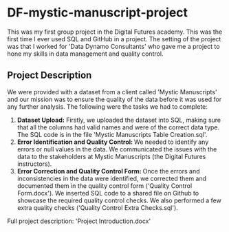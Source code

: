 # DF-mystic-manuscript-project
This was my first group project in the Digital Futures academy. This was the first time I ever used SQL and GitHub in a project. The setting of the project was that I worked for 'Data Dynamo Consultants' who gave me a project to hone my skills in data management and quality control. 

## Project Description
We were provided with a dataset from a client called 'Mystic Manuscripts' and our mission was to ensure the quality of the data before it was used for any further analysis. The following were the tasks we had to complete:
<ol>
  <li> <b>Dataset Upload:</b> 
    Firstly, we uploaded the dataset into SQL, making sure that all the columns had valid names and were of the correct data type. The SQL code is in the file 'Mystic Manuscripts Table Creation.sql'.
  </li>
  <li> <b> Error Identification and Quality Control: </b>
    We needed to identify any errors or null values in the data. We communicated the issues with the data to the stakeholders at Mystic Manuscripts (the Digital Futures instructors).
  </li>
  <li> <b> Error Correction and Quality Control Form: </b>
    Once the errors and inconsistencies in the data were identified, we corrected them and documented them in the quality control form ('Quality Control Form.docx'). We inserted SQL code to a shared file on Github to showcase the required quality control checks. We also performed a few extra quality checks ('Quality Control Extra Checks.sql').
  </li>
</ol>
Full project description: 'Project Introduction.docx'
